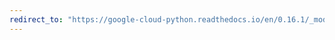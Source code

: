 ```yaml
---
redirect_to: "https://google-cloud-python.readthedocs.io/en/0.16.1/_modules/gcloud/pubsub/message.html"
---
```

